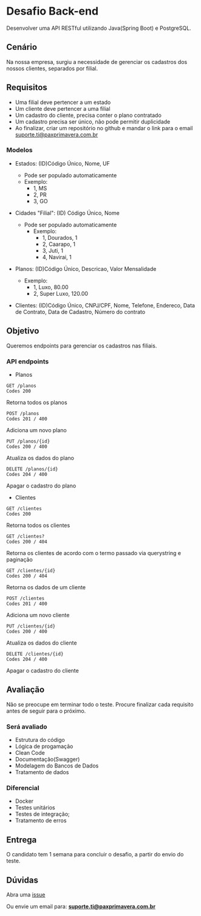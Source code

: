 # Desafio Back-end

Desenvolver uma API RESTful utilizando Java(Spring Boot) e PostgreSQL.

## Cenário

Na nossa empresa, surgiu a necessidade de gerenciar os cadastros dos nossos clientes, separados por filial.

## Requisitos
- Uma filial deve pertencer a um estado
- Um cliente deve pertencer a uma filial
- Um cadastro do cliente, precisa conter o plano contratado
- Um cadastro precisa ser único, não pode permitir duplicidade
- Ao finalizar, criar um repositório no github e mandar o link para o email <suporte.ti@paxprimavera.com.br>

### Modelos
- Estados: (ID)Código Único, Nome, UF
    - Pode ser populado automaticamente
    - Exemplo: 
        - 1, MS 
        - 2, PR
        - 3, GO

- Cidades "Filial": (ID) Código Único, Nome
    - Pode ser populado automaticamente
        - Exemplo: 
            - 1, Dourados, 1 
            - 2, Caarapo, 1
            - 3, Juti, 1
            - 4, Navirai, 1

- Planos: (ID)Código Único, Descricao, Valor Mensalidade
  - Exemplo:
    - 1, Luxo, 80.00
    - 2, Super Luxo, 120.00

- Clientes: (ID)Código Único, CNPJ/CPF, Nome, Telefone, Endereco, Data de Contrato, Data de Cadastro, Número do contrato

## Objetivo

Queremos endpoints para gerenciar os cadastros nas filiais.

### API endpoints

- Planos

```
GET /planos 
Codes 200
```
Retorna todos os planos

```
POST /planos
Codes 201 / 400
```
Adiciona um novo plano

```
PUT /planos/{id}
Codes 200 / 400
```
Atualiza os dados do plano

```
DELETE /planos/{id}
Codes 204 / 400
```
Apagar o cadastro do plano

- Clientes

```
GET /clientes 
Codes 200
```
Retorna todos os clientes

```
GET /clientes?
Codes 200 / 404
```
Retorna os clientes de acordo com o termo passado via querystring e paginação

```
GET /clientes/{id}
Codes 200 / 404
```
Retorna os dados de um cliente

```
POST /clientes
Codes 201 / 400
```
Adiciona um novo cliente

```
PUT /clientes/{id}
Codes 200 / 400
```
Atualiza os dados do cliente

```
DELETE /clientes/{id}
Codes 204 / 400
```
Apagar o cadastro do cliente

## Avaliação

Não se preocupe em terminar todo o teste. Procure finalizar cada requisito antes de seguir para o próximo.

### Será avaliado

- Estrutura do código
- Lógica de progamação
- Clean Code
- Documentação(Swagger)
- Modelagem do Bancos de Dados
- Tratamento de dados

### Diferencial

- Docker
- Testes unitários
- Testes de integração;
- Tratamento de erros

## Entrega

O candidato tem 1 semana para concluir o desafio, a partir do envio do teste.

## Dúvidas

Abra uma [issue](https://github.com/pax-primavera/desafio-tecnico-backend/issues)

Ou envie um email para: **suporte.ti@paxprimavera.com.br**

